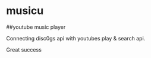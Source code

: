 musicu
======

##youtube music player

Connecting disc0gs api with youtubes play & search api.

Great success
